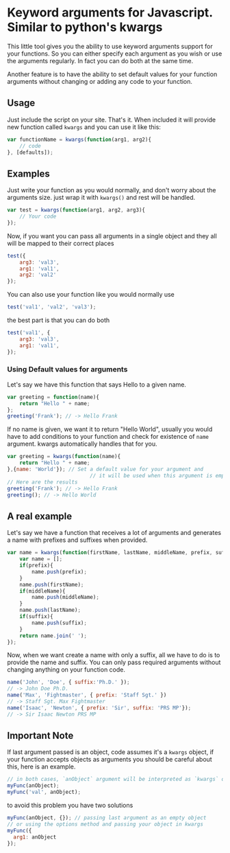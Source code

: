 # Keyword arguments for Javascript. Similar to python's kwargs

This little tool gives you the ability to use keyword arguments support for your functions. So you can either specify each argument as you wish or use the arguments regularly. In fact you can do both at the same time.

Another feature is to have the ability to set default values for your function arguments without changing or adding any code to your function.

## Usage
Just include the script on your site. That's it. When included it will provide new function called `kwargs` and you can use it like this:

```javascript
var functionName = kwargs(function(arg1, arg2){
	// code
}, [defaults]);
```

## Examples
Just write your function as you would normally, and don't worry about the arguments size. just wrap it with `kwargs()` and rest will be handled.

```javascript
var test = kwargs(function(arg1, arg2, arg3){
	// Your code
});
```

Now, if you want you can pass all arguments in a single object and they all will be mapped to their correct places

```javascript
test({
	arg3: 'val3',
	arg1: 'val1',
	arg2: 'val2'
});
```

You can also use your function like you would normally use

```javascript
test('val1', 'val2', 'val3');
```

the best part is that you can do both

```javascript
test('val1', {
	arg3: 'val3',
	arg1: 'val1',
});
```

### Using Default values for arguments

Let's say we have this function that says Hello to a given name.

```javascript
var greeting = function(name){
	return "Hello " + name;
};
greeting('Frank'); // -> Hello Frank
```
If no name is given, we want it to return "Hello World", usually you would have to add conditions to your function and check for existence of `name` argument. kwargs automatically handles that for you.

```javascript
var greeting = kwargs(function(name){
	return "Hello " + name;
},{name: 'World'}); // Set a default value for your argument and 
                           // it will be used when this argument is empty
// Here are the results
greeting('Frank'); // -> Hello Frank
greeting(); // -> Hello World
```

## A real example
Let's say we have a function that receives a lot of arguments and generates a name with prefixes and suffixes when provided.

```javascript
var name = kwargs(function(firstName, lastName, middleName, prefix, suffix){
    var name = [];
    if(prefix){
        name.push(prefix);
    }
    name.push(firstName);
    if(middleName){
        name.push(middleName);
    }
    name.push(lastName);
    if(suffix){
        name.push(suffix);
    }
    return name.join(' ');
});
```
Now, when we want create a name with only a suffix, all we have to do is to provide the name and suffix. You can only pass required arguments without changing anything on your function code.

```javascript
name('John', 'Doe', { suffix:'Ph.D.' });
// -> John Doe Ph.D.
name('Max', 'Fightmaster', { prefix: 'Staff Sgt.' })
// -> Staff Sgt. Max Fightmaster
name('Isaac', 'Newton', { prefix: 'Sir', suffix: 'PRS MP'});
// -> Sir Isaac Newton PRS MP
```

## Important Note
If last argument passed is an object, code assumes it's a `kwargs` object, if your function accepts objects as arguments
you should be careful about this, here is an example.

```javascript
// in both cases, `anObject` argument will be interpreted as `kwargs` object and be ignored
myFunc(anObject);
myFunc('val', anObject);
```

to avoid this problem you have two solutions

```javascript
myFunc(anObject, {}); // passing last argument as an empty object
// or using the options method and passing your object in kwargs
myFunc({
  arg1: anObject
});
```
